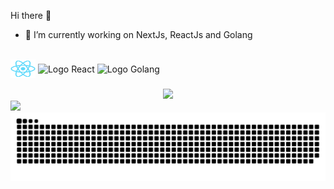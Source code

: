 Hi there 👋
- 🔭 I’m currently working on NextJs, ReactJs and Golang
 <div style="display: inline_block"><br>
  <img align="center" alt="Logo React" height="30" width="40" src="https://raw.githubusercontent.com/devicons/devicon/master/icons/react/react-original.svg">
  <img align="center" alt="Logo React" height="30" width="40" src="https://cdn.jsdelivr.net/gh/devicons/devicon/icons/typescript/typescript-original.svg" />
  <img align="center" alt="Logo Golang" height="40" width="40" src="https://cdn.jsdelivr.net/gh/devicons/devicon/icons/go/go-original-wordmark.svg" />        
</div>
<br/>
<div align="center">
   <a href="https://github.com/JeremiasArriondo">
   <img height="180rem" src="https://github-readme-stats.vercel.app/api?username=JeremiasArriondo&show_icons=true&theme=react&include_all_commits=true&count_private=true"/>
   <!--<img height="378rem" src="https://github-readme-stats.vercel.app/api/top-langs/?username=JeremiasArriondo&langs_count=3&theme=react"/>-->
 
</div>
 
<div>
    <a href="https://www.linkedin.com/in/jeremias-arriondo" target="_blank"><img src="https://img.shields.io/badge/-LinkedIn-%230077B5?style=for-the-badge&logo=linkedin&logoColor=white" target="_blank"></a>
  <picture>
  <source media="(prefers-color-scheme: dark)" srcset="https://github.com/JeremiasArriondo/JeremiasArriondo/blob/output/github-contribution-grid-snake-dark.svg" />
  <source media="(prefers-color-scheme: light)" srcset="[github-snake.svg](https://github.com/JeremiasArriondo/JeremiasArriondo/blob/output/github-contribution-grid-snake.svg)" />
     <img alt="github contribution grid snake animation" src="https://github.com/JeremiasArriondo/JeremiasArriondo/blob/output/github-contribution-grid-snake.svg">
</picture>
</div>

 <!--<img height="180em" src="https://github-readme-stats.vercel.app/api/top-langs/?username=JeremiasArriondo&layout=compact&langs_count=7&theme=tokyonight"/>-->
